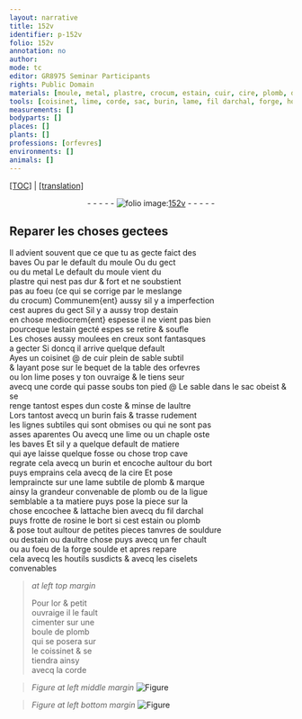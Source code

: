```yaml
---
layout: narrative
title: 152v
identifier: p-152v
folio: 152v
annotation: no
author:
mode: tc
editor: GR8975 Seminar Participants
rights: Public Domain
materials: [moule, metal, plastre, crocum, estain, cuir, cire, plomb, darchal, rosine, souldure, fer, or]
tools: [coisinet, lime, corde, sac, burin, lame, fil darchal, forge, houtils, ciselets, coissinet]
measurements: []
bodyparts: []
places: []
plants: []
professions: [orfevres]
environments: []
animals: []
---
```


<p><a href="{{ site.baseurl }}/diplomatic/">[TOC]</a> | <a href="{{ site.baseurl }}/texts/p-152v_tl/" target="_blank">[translation]</a></p><div class="folio" align="center">- - - - - <a href="http://gallica.bnf.fr/ark:/12148/btv1b10500001g/f310.image" target="_blank"><img src="https://cu-mkp.github.io/2017-workshop-edition/assets/photo-icon.png" alt="folio image: " style="display:inline-block; margin-bottom:-3px;"/>152v</a> - - - - - </div>  
  

## Reparer les choses gectees

 
 Il advient souvent que ce que tu as gecte faict des<br/> baves Ou par le default du <span class="m">moule</span> Ou du gect<br/> ou du <span class="m">metal</span> Le default du <span class="m">moule</span> vient du<br/> <span class="m">plastre</span> qui nest pas dur & fort et ne soubstient<br/> pas au foeu (ce qui se corrige par le meslange<br/> du <span class="m">crocum</span>) Communem{ent} aussy sil y a imperfection<br/> cest aupres du gect Sil y a aussy trop d<span class="m">estain</span><br/> en chose mediocrem{ent} espesse il ne vient pas bien<br/> pourceque l<span class="m">estain</span> gecté espes se retire & soufle<br/> Les choses aussy moulees en creux sont fantasques<br/> a gecter Si doncq il arrive quelque default<br/> Ayes un <span class="tl">coisinet</span> @ de <span class="m">cuir</span> plein de sable subtil<br/> & layant pose sur le bequet de la table des <span class="pro">orfevres</span><br/> ou lon <span class="tl">lime</span> poses y ton ouvraige & le tiens seur<br/> avecq une <span class="tl">corde</span> qui passe soubs ton pied @ Le sable dans le <span class="tl">sac</span> obeist & se<br/> renge tantost espes dun coste & minse de laultre<br/> Lors tantost avecq un <span class="tl">burin</span> fais & trasse rudement<br/> les lignes subtiles qui sont obmises ou qui ne sont pas<br/> asses aparentes Ou avecq une <span class="tl">lime</span> ou un chaple oste<br/> les baves Et sil y a quelque default de matiere<br/> qui aye laisse quelque fosse ou chose trop cave<br/> regrate cela avecq un <span class="tl">burin</span> et encoche aultour du bort<br/> puys emprains cela avecq de la <span class="m">cire</span> Et pose<br/> lempraincte sur une <span class="tl">lame</span> subtile de <span class="m">plomb</span> & marque<br/> ainsy la grandeur convenable de <span class="m">plomb</span> ou de la ligue<br/> semblable a ta matiere puys pose la piece sur la<br/> chose encochee & lattache bien avecq du <span class="tl">fil <span class="m">darchal</span></span><br/> puys frotte de <span class="m">rosine</span> le bort si cest <span class="m">estain</span> ou <span class="m">plomb</span><br/> & pose tout aultour de petites pieces tanvres de <span class="m">souldure</span><br/> ou d<span class="m">estain</span> ou daultre chose puys avecq un <span class="m">fer</span> chault<br/> ou au foeu de la <span class="tl">forge</span> soulde et apres repare<br/> cela avecq les <span class="tl">houtils</span> susdicts & avecq les <span class="tl">ciselets</span><br/> convenables
 
> *at left top margin*
> 
> 
>  Pour l<span class="m">or</span> & petit<br/> ouvraige il le fault<br/> cimenter sur une<br/> boule de <span class="m">plomb</span><br/> qui se posera sur<br/> le <span class="tl">coissinet</span> & se<br/> tiendra ainsy<br/> avecq la <span class="tl">corde</span>
 
> *Figure*
> *at left middle margin*
> <a href="https://drive.google.com/open?id=0B9-oNrvWdlO5S3NpRV82clA2UVE" target="_blank"><img src="https://cu-mkp.github.io/GR8975-edition/assets/photo-icon.png" alt="Figure" style="display:inline-block; margin-bottom:-3px;"/></a>
 
> *Figure*
> *at left bottom margin*
> <a href="https://drive.google.com/open?id=0B9-oNrvWdlO5cWhfVmhvbWszZlE" target="_blank"><img src="https://cu-mkp.github.io/GR8975-edition/assets/photo-icon.png" alt="Figure" style="display:inline-block; margin-bottom:-3px;"/></a>
 
